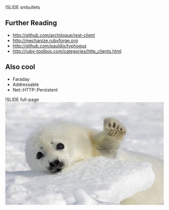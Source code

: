 !SLIDE smbullets
## Further Reading ##
* http://github.com/archiloque/rest-client
* http://mechanize.rubyforge.org
* http://github.com/pauldix/typhoeus
* http://ruby-toolbox.com/categories/http_clients.html

## Also cool ##
* Faraday
* Addressable
* Net::HTTP::Persistent

!SLIDE full-page
![wave seal](wave_seal.jpg)
